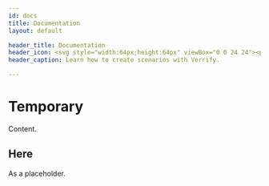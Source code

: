 ```yaml
---
id: docs
title: Documentation
layout: default

header_title: Documentation
header_icon: <svg style="width:64px;height:64px" viewBox="0 0 24 24"><path fill="#001331" d="M21,5C19.89,4.65 18.67,4.5 17.5,4.5C15.55,4.5 13.45,4.9 12,6C10.55,4.9 8.45,4.5 6.5,4.5C4.55,4.5 2.45,4.9 1,6V20.65C1,20.9 1.25,21.15 1.5,21.15C1.6,21.15 1.65,21.1 1.75,21.1C3.1,20.45 5.05,20 6.5,20C8.45,20 10.55,20.4 12,21.5C13.35,20.65 15.8,20 17.5,20C19.15,20 20.85,20.3 22.25,21.05C22.35,21.1 22.4,21.1 22.5,21.1C22.75,21.1 23,20.85 23,20.6V6C22.4,5.55 21.75,5.25 21,5M21,18.5C19.9,18.15 18.7,18 17.5,18C15.8,18 13.35,18.65 12,19.5V8C13.35,7.15 15.8,6.5 17.5,6.5C18.7,6.5 19.9,6.65 21,7V18.5Z" /></svg>
header_caption: Learn how to create scenarios with Verrify.

---
```


# Temporary
Content.

## Here
As a placeholder.